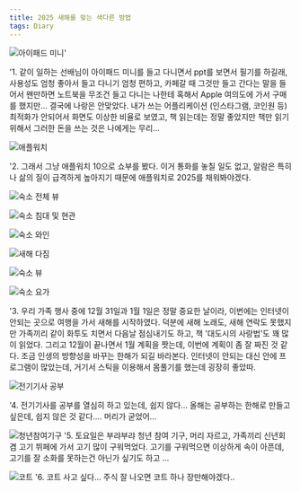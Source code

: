 ```yaml
---
title: 2025 새해를 맞는 색다른 방법
tags: Diary
---
```


![아이패드 미니'](https://github.com/user-attachments/assets/e2e41228-5ee6-46c0-a99d-62d6d0f1b152)

'1. 같이 일하는 선배님이 아이패드 미니를 들고 다니면서 ppt를 보면서 필기를 하길래, 사용성도 엄청 좋아서 들고 다니기 엄청 편하고, 카페갈 때 그것만 들고 간다는 말을 들어서 왠만하면 노트북을 무조건 들고 다니는 나한테 혹해서 Apple 여의도에 가서 구매를 했지만... 결국에 나랑은 안맞았다. 내가 쓰는 어플리케이션 (인스타그램, 코인원 등) 최적화가 안되어서 화면도 이상한 비율로 보였고, 책 읽는데는 정말 좋았지만 책만 읽기 위해서 그러한 돈을 쓰는 것은 나에게는 무리...

![애플워치](https://github.com/user-attachments/assets/f497662e-8c82-4004-ae38-b3ef50f1c374)


'2. 그래서 그냥 애플워치 10으로 쇼부를 봤다. 이거 통화를 놓칠 일도 없고, 알람은 특히나 삶의 질이 급격하게 높아지기 때문에 애플워치로 2025를 채워봐야겠다.

![숙소 전체 뷰](https://github.com/user-attachments/assets/99faef49-2e52-43f0-8d80-e0fcef2c95a1)

![숙소 침대 및 현관](https://github.com/user-attachments/assets/3680b5ed-772f-4312-b285-8730e647db83)

![숙소 와인](https://github.com/user-attachments/assets/2a508120-6102-4278-9fae-87694d9e5a5a)

![새해 다짐](https://github.com/user-attachments/assets/6d9364ab-5058-4e67-a065-72b4b2bd4f5b)

![숙소 뷰](https://github.com/user-attachments/assets/56831f54-592a-4b3c-8ad8-c225fe7e57a7)

![숙소 요가](https://github.com/user-attachments/assets/f76ff65a-928d-44e2-a91e-24ce77f488e5)

'3. 우리 가족 행사 중에 12월 31일과 1월 1일은 정말 중요한 날이라, 이번에는 인터넷이 안되는 곳으로 여행을 가서 새해를 시작하였다. 덕분에 새해 노래도, 새해 연락도 못했지만 가족끼리 같이 화투도 치면서 다음날 점심내기도 하고, 책 '대도시의 사랑법'도 꽤 많이 읽었다. 그리고 12월이 끝나면서 1월 계획을 짯는데, 이번에 계획이 좀 잘 짜진 것 같다. 조금 인생의 방향성을 바꾸는 한해가 되길 바라본다. 인터넷이 안되는 대신 안에 프로그램이 많았는데, 거기서 스틱을 이용해서 몸풀기를 했는데 굉장히 좋았따.

![전기기사 공부](https://github.com/user-attachments/assets/8604c736-6a13-4631-b4f3-36291e1b3272)

'4. 전기기사를 공부를 열심히 하고 있는데, 쉽지 않다... 올해는 공부하는 한해로 만들고 싶은데, 쉽지 않은 것 같다.... 머리가 굳었어...


![청년참여기구](https://github.com/user-attachments/assets/4370f9a5-a3aa-420b-bdbb-5c92c286b833)
'5. 토요일은 부랴부랴 청년 참여 기구, 머리 자르고, 가족끼리 신년회겸 고기 뷔페에 가서 고기 많이 구워먹었다. 고기를 구워먹으면 이상하게 속이 아픈데, 고기를 잘 소화를 못하는건 아닌가 싶기도 하고 ...


![코트](https://github.com/user-attachments/assets/94ec4ea4-75a3-4a89-b1bb-5e134c2c1a55)
'6. 코트 사고 싶다... 주식 잘 나오면 코트 하나 장만해야겠다..